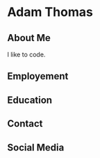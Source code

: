 # Adam Thomas

## About Me

I like to code.

## Employement

## Education

## Contact

## Social Media

